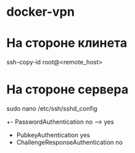 # docker-vpn

# На стороне клинета 

ssh-copy-id root@<remote_host>

# На стороне сервера

sudo nano /etc/ssh/sshd_config

+- PasswordAuthentication no --> yes

+ PubkeyAuthentication yes
+ ChallengeResponseAuthentication no
